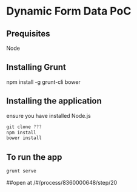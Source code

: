 # Dynamic Form Data PoC


## Prequisites 
Node

## Installing Grunt
npm install -g grunt-cli bower

## Installing the application
ensure you have installed Node.js

```javascript
git clone ???
npm install
bower install
```

## To run the app
```javascript
grunt serve
```

##open at
/#/process/8360000648/step/20